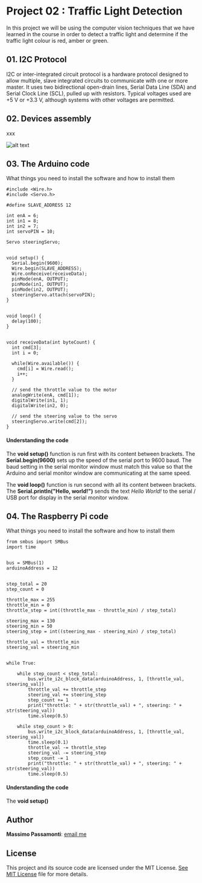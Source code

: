 [image1]: ./images/i2c_1.jpg

# Project 02 : Traffic Light Detection

In this project we will be using the computer vision techniques that we have learned in the course in order to detect a traffic light and determine if the traffic light colour is red, amber or green.

## 01. I2C Protocol

I2C or inter-integrated circuit protocol is a hardware protocol designed to allow multiple, slave integrated circuits to communicate with one or more master. It uses two bidirectional open-drain lines, Serial Data Line (SDA) and Serial Clock Line (SCL), pulled up with resistors. Typical voltages used are +5 V or +3.3 V, although systems with other voltages are permitted.


## 02. Devices assembly

xxx

![alt text][image1]


## 03. The Arduino code

What things you need to install the software and how to install them

```
#include <Wire.h>
#include <Servo.h>

#define SLAVE_ADDRESS 12

int enA = 6;
int in1 = 8;
int in2 = 7;
int servoPIN = 10;

Servo steeringServo;


void setup() {
  Serial.begin(9600);
  Wire.begin(SLAVE_ADDRESS);
  Wire.onReceive(receiveData);
  pinMode(enA, OUTPUT);
  pinMode(in1, OUTPUT);
  pinMode(in2, OUTPUT);
  steeringServo.attach(servoPIN);
}


void loop() {
  delay(100);
}


void receiveData(int byteCount) {
  int cmd[3];
  int i = 0;

  while(Wire.available()) {
    cmd[i] = Wire.read();
    i++;
  }

  // send the throttle value to the motor
  analogWrite(enA, cmd[1]);
  digitalWrite(in1, 1);
  digitalWrite(in2, 0);

  // send the steering value to the servo
  steeringServo.write(cmd[2]);
}
```

#### Understanding the code

The **void setup()** function is run first with its content between brackets. The **Serial.begin(9600)** sets up the speed of the serial port to 9600 baud. The baud setting in the serial monitor window must match this value so that the Arduino and serial monitor window are communicating at the same speed.

The **void loop()** function is run second with all its content between brackets.
The **Serial.println("Hello, world!")** sends the text *Hello World!* to the serial / USB port for display in the serial monitor window.

## 04. The Raspberry Pi code

What things you need to install the software and how to install them

```
from smbus import SMBus
import time


bus = SMBus(1)
arduinoAddress = 12


step_total = 20
step_count = 0

throttle_max = 255
throttle_min = 0
throttle_step = int((throttle_max - throttle_min) / step_total)

steering_max = 130
steering_min = 50
steering_step = int((steering_max - steering_min) / step_total)

throttle_val = throttle_min
steering_val = steering_min


while True:

	while step_count < step_total:
		bus.write_i2c_block_data(arduinoAddress, 1, [throttle_val, steering_val])
		throttle_val += throttle_step
		steering_val += steering_step
		step_count += 1
		print("throttle: " + str(throttle_val) + ", steering: " + str(steering_val))
		time.sleep(0.5)

	while step_count > 0:
		bus.write_i2c_block_data(arduinoAddress, 1, [throttle_val, steering_val])
		time.sleep(0.1)
		throttle_val -= throttle_step
		steering_val -= steering_step
		step_count -= 1
		print("throttle: " + str(throttle_val) + ", steering: " + str(steering_val))
		time.sleep(0.5)
```

#### Understanding the code

The **void setup()**

## Author

**Massimo Passamonti**: [email me](me@massimoslab.com)

## License

This project and its source code are licensed under the MIT License. [See MIT License](https://github.com/github/choosealicense.com/blob/gh-pages/LICENSE.md) file for more details.
